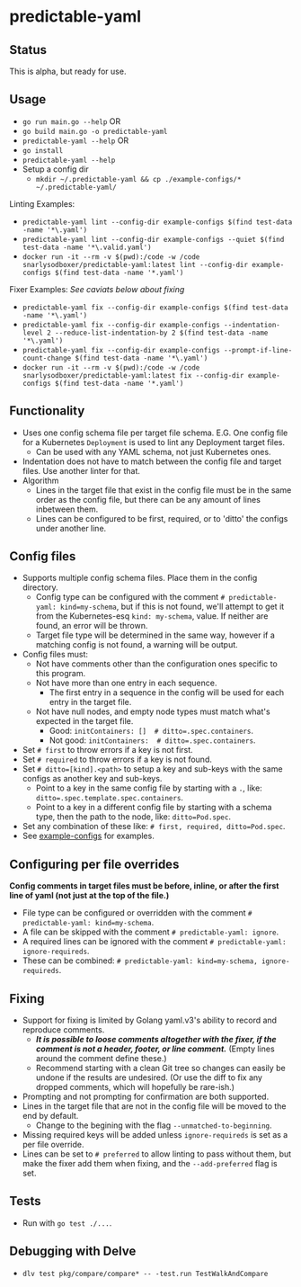 # predictable-yaml

## Status
This is alpha, but ready for use.

## Usage
* `go run main.go --help` OR
* `go build main.go -o predictable-yaml`
* `predictable-yaml --help` OR
* `go install`
* `predictable-yaml --help`
* Setup a config dir
    * `mkdir ~/.predictable-yaml && cp ./example-configs/* ~/.predictable-yaml/`

Linting Examples:
* `predictable-yaml lint --config-dir example-configs $(find test-data -name '*\.yaml')`
* `predictable-yaml lint --config-dir example-configs --quiet $(find test-data -name '*\.valid.yaml')`
* `docker run -it --rm -v $(pwd):/code -w /code snarlysodboxer/predictable-yaml:latest lint --config-dir example-configs $(find test-data -name '*.yaml')`

Fixer Examples:
_See caviats below about fixing_
* `predictable-yaml fix --config-dir example-configs $(find test-data -name '*\.yaml')`
* `predictable-yaml fix --config-dir example-configs --indentation-level 2 --reduce-list-indentation-by 2 $(find test-data -name '*\.yaml')`
* `predictable-yaml fix --config-dir example-configs --prompt-if-line-count-change $(find test-data -name '*\.yaml')`
* `docker run -it --rm -v $(pwd):/code -w /code snarlysodboxer/predictable-yaml:latest fix --config-dir example-configs $(find test-data -name '*.yaml')`

## Functionality
* Uses one config schema file per target file schema. E.G. One config file for a Kubernetes `Deployment` is used to lint any Deployment target files.
    * Can be used with any YAML schema, not just Kubernetes ones.
* Indentation does not have to match between the config file and target files. Use another linter for that.
* Algorithm
    * Lines in the target file that exist in the config file must be in the same order as the config file, but there can be any amount of lines inbetween them.
    * Lines can be configured to be first, required, or to 'ditto' the configs under another line.

## Config files
* Supports multiple config schema files. Place them in the config directory.
    * Config type can be configured with the comment `# predictable-yaml: kind=my-schema`, but if this is not found, we'll attempt to get it from the Kubernetes-esq `kind: my-schema`, value. If neither are found, an error will be thrown.
    * Target file type will be determined in the same way, however if a matching config is not found, a warning will be output.
* Config files must:
    * Not have comments other than the configuration ones specific to this program.
    * Not have more than one entry in each sequence.
        * The first entry in a sequence in the config will be used for each entry in the target file.
    * Not have null nodes, and empty node types must match what's expected in the target file.
        * Good: `initContainers: []  # ditto=.spec.containers`.
        * Not good: `initContainers:  # ditto=.spec.containers`.
* Set `# first` to throw errors if a key is not first.
* Set `# required` to throw errors if a key is not found.
* Set `# ditto=[kind].<path>` to setup a key and sub-keys with the same configs as another key and sub-keys.
    * Point to a key in the same config file by starting with a `.`, like: `ditto=.spec.template.spec.containers`.
    * Point to a key in a different config file by starting with a schema type, then the path to the node, like: `ditto=Pod.spec`.
* Set any combination of these like: `# first, required, ditto=Pod.spec`.
* See [example-configs](./example-configs) for examples.

## Configuring per file overrides
__Config comments in target files must be before, inline, or after the first line of yaml (not just at the top of the file.)__
* File type can be configured or overridden with the comment `# predictable-yaml: kind=my-schema`.
* A file can be skipped with the comment `# predictable-yaml: ignore`.
* A required lines can be ignored with the comment `# predictable-yaml: ignore-requireds`.
* These can be combined: `# predictable-yaml: kind=my-schema, ignore-requireds`.

## Fixing
* Support for fixing is limited by Golang yaml.v3's ability to record and reproduce comments.
    * __*It is possible to loose comments altogether with the fixer, if the comment is not a header, footer, or line comment.*__ (Empty lines around the comment define these.)
    * Recommend starting with a clean Git tree so changes can easily be undone if the results are undesired. (Or use the diff to fix any dropped comments, which will hopefully be rare-ish.)
* Prompting and not prompting for confirmation are both supported.
* Lines in the target file that are not in the config file will be moved to the end by default.
    * Change to the begining with the flag `--unmatched-to-beginning`.
* Missing required keys will be added unless `ignore-requireds` is set as a per file override.
* Lines can be set to `# preferred` to allow linting to pass without them, but make the fixer add them when fixing, and the `--add-preferred` flag is set.

## Tests
* Run with `go test ./...`.

## Debugging with Delve
* `dlv test pkg/compare/compare* -- -test.run TestWalkAndCompare`
